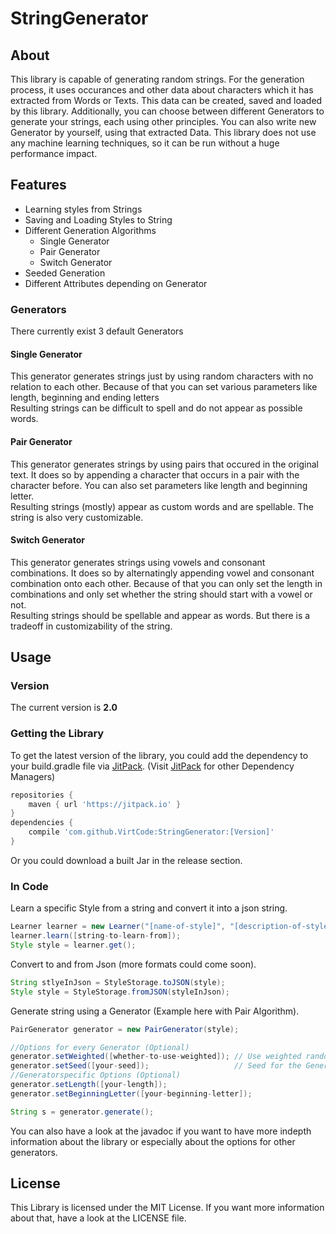 # StringGenerator
## About
This library is capable of generating random strings. For the generation process, it uses occurances and other data about characters which it has extracted from Words or Texts.
This data can be created, saved and loaded by this library. Additionally, you can choose between different Generators to generate your strings, each using other principles. You can also write new Generator by yourself, using that extracted Data.
This library does not use any machine learning techniques, so it can be run without a huge performance impact.
## Features
* Learning styles from Strings
* Saving and Loading Styles to String
* Different Generation Algorithms
  * Single Generator
  * Pair Generator
  * Switch Generator 
* Seeded Generation
* Different Attributes depending on Generator
### Generators
There currently exist 3 default Generators
#### Single Generator
This generator generates strings just by using random characters with no relation to each other. Because of that you can set various parameters like length, beginning and ending letters <br>
Resulting strings can be difficult to spell and do not appear as possible words.
#### Pair Generator
This generator generates strings by using pairs that occured in the original text. It does so by appending a character that occurs in a pair with the character before. You can also set parameters like length and beginning letter.<br>
Resulting strings (mostly) appear as custom words and are spellable. The string is also very customizable.
#### Switch Generator
This generator generates strings using vowels and consonant combinations. It does so by alternatingly appending vowel and consonant combination onto each other. Because of that you can only set the length in combinations and only set whether the string should start with a vowel or not.<br>
Resulting strings should be spellable and appear as words. But there is a tradeoff in customizability of the string.
## Usage
### Version
The current version is **2.0**
### Getting the Library
To get the latest version of the library, you could add the dependency to your build.gradle file via [JitPack](https://jitpack.io/#VirtCode/StringGenerator/ "StringGenerator on JitPack"). (Visit [JitPack](https://jitpack.io/#VirtCode/StringGenerator/ "StringGenerator on JitPack") for other Dependency Managers)
```groovy
repositories {
    maven { url 'https://jitpack.io' }
}
dependencies {
    compile 'com.github.VirtCode:StringGenerator:[Version]'
}
```
Or you could download a built Jar in the release section.
### In Code
Learn a specific Style from a string and convert it into a json string.
```java
Learner learner = new Learner("[name-of-style]", "[description-of-style]", "[source-of-style]");
learner.learn([string-to-learn-from]);
Style style = learner.get();
```
Convert to and from Json (more formats could come soon).
```java
String stlyeInJson = StyleStorage.toJSON(style);
Style style = StyleStorage.fromJSON(styleInJson);
```
Generate string using a Generator (Example here with Pair Algorithm).
```java
PairGenerator generator = new PairGenerator(style);

//Options for every Generator (Optional)
generator.setWeighted([whether-to-use-weighted]); // Use weighted random distribution (Ones used more often are more common)
generator.setSeed([your-seed]);                   // Seed for the Generation
//Generatorspecific Options (Optional)
generator.setLength([your-length]);
generator.setBeginningLetter([your-beginning-letter]);

String s = generator.generate();
```
You can also have a look at the javadoc if you want to have more indepth information about the library or especially about the options for other generators.
## License
This Library is licensed under the MIT License. If you want more information about that, have a look at the LICENSE file.
